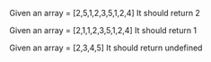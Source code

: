 Given an array = [2,5,1,2,3,5,1,2,4]
It should return 2

Given an array = [2,1,1,2,3,5,1,2,4]
It should return 1

Given an array = [2,3,4,5]
It should return undefined
